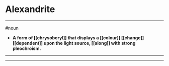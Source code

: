 # Alexandrite
---
#noun
- **A form of [[chrysoberyl]] that displays a [[colour]] [[change]] [[dependent]] upon the light source, [[along]] with strong pleochroism.**
---
---
